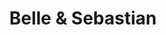 ---
title: "Belle & Sebastian"
summary: "Belle & Sebastian is an indie pop band that formed in Glasgow, Scotland in January 1996. The band is named after Belle Et Sébastien, a French novel by about a boy and his Pyrénées mountain dog . The novel became famous and a popular children's television series in France in the late 1960s, and then internationally in the early 1970s. In October 2014 the band reissued all 11 of their releases, up to that point, under the series heading , taken from the song with the same name that appeared on ."
image: "belle-sebastian.jpg"
apple_music_artist_url: "None"
wikipedia_url: "none"
---